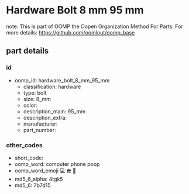 # Hardware Bolt 8 mm 95 mm  

note: This is part of OOMP the Oopen Organization Method For Parts. For more details: https://github.com/oomlout/oomp_base

##  part details





### id
* oomp_id: hardware_bolt_8_mm_95_mm
  * classification: hardware
  * type: bolt
  * size: 8_mm
  * color: 
  * description_main: 95_mm
  * description_extra: 
  * manufacturer: 
  * part_number: 

### other_codes
* short_code: 
* oomp_word: computer phone poop
* oomp_word_emoji :computer: :phone: :poop:
* md5_6_alpha: 4tgk5
* md5_6: 7b7d15